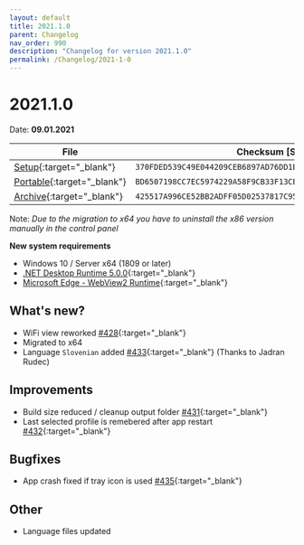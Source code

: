 ```yaml
---
layout: default
title: 2021.1.0
parent: Changelog
nav_order: 990
description: "Changelog for version 2021.1.0"
permalink: /Changelog/2021-1-0
---
```


# 2021.1.0

Date: **09.01.2021**

| File                                                                                                                                          | Checksum [SHA256]                                                  |
| --------------------------------------------------------------------------------------------------------------------------------------------- | ------------------------------------------------------------------ |
| [Setup](https://github.com/BornToBeRoot/NETworkManager/releases/download/2021.1.0/NETworkManager_2021.1.0_Setup.exe){:target="\_blank"}       | `370FDED539C49E044209CEB6897AD76DD1E947754C0E2742FEED0658229BD3F3` |
| [Portable](https://github.com/BornToBeRoot/NETworkManager/releases/download/2021.1.0/NETworkManager_2021.1.0_Portable.zip){:target="\_blank"} | `BD6507198CC7EC5974229A58F9CB33F13CE0A33ABC2E20344DB42321C2382977` |
| [Archive](https://github.com/BornToBeRoot/NETworkManager/releases/download/2021.1.0/NETworkManager_2021.1.0_Archive.zip){:target="\_blank"}   | `425517A996CE52BB2ADFF05D02537817C954329402AAE9F05773B36C61997E71` |

Note: _Due to the migration to x64 you have to uninstall the x86 version manually in the control panel_

**New system requirements**

- Windows 10 / Server x64 (1809 or later)
- [.NET Desktop Runtime 5.0.0](https://dotnet.microsoft.com/download/dotnet/5.0){:target="\_blank"}
- [Microsoft Edge - WebView2 Runtime](https://developer.microsoft.com/en-us/microsoft-edge/webview2/){:target="\_blank"}

## What's new?

- WiFi view reworked [#428](http://github.com/BornToBeRoot/NETworkManager/issues/428){:target="\_blank"}
- Migrated to x64
- Language `Slovenian` added [#433](http://github.com/BornToBeRoot/NETworkManager/issues/433){:target="\_blank"} (Thanks to Jadran Rudec)

## Improvements

- Build size reduced / cleanup output folder [#431](http://github.com/BornToBeRoot/NETworkManager/issues/431){:target="\_blank"}
- Last selected profile is remebered after app restart [#432](http://github.com/BornToBeRoot/NETworkManager/issues/432){:target="\_blank"}

## Bugfixes

- App crash fixed if tray icon is used [#435](https://github.com/BornToBeRoot/NETworkManager/issues/435){:target="\_blank"}

## Other

- Language files updated
